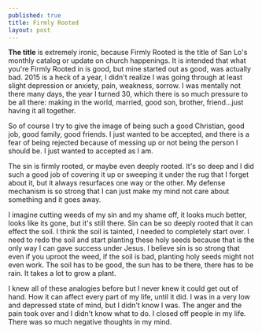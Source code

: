 ```yaml
---
published: true
title: Firmly Rooted
layout: post
---
```

<b>The title</b> is extremely ironic, because Firmly Rooted is the title of San Lo's monthly catalog or update on church happenings. It is intended that what you're Firmly Rooted in is good, but mine started out as good, was actually bad. 2015 is a heck of a year, I didn't realize I was going through at least slight depression or anxiety, pain, weakness, sorrow. I was mentally not there many days, the year I turned 30, which there is so much pressure to be all there: making in the world, married, good son, brother, friend...just having it all together. 
<p>
So of course I try to give the image of being such a good Christian, good job, good family, good friends. I just wanted to be accepted, and there is a fear of being rejected because of messing up or not being the person I should be. I just wanted to accepted as I am. 
<p>
The sin is firmly rooted, or maybe even deeply rooted. It's so deep and I did such a good job of covering it up or sweeping it under the rug that I forget about it, but it always resurfaces one way or the other. My defense mechanism is so strong that I can just make my mind not care about something and it goes away.
<p>
I imagine cutting weeds of my sin and my shame off, it looks much better, looks like its gone, but it's still there. Sin can be so deeply rooted that it can effect the soil. I think the soil is tainted, I needed to completely start over. I need to redo the soil and start planting these holy seeds because that is the only way I can gave success under Jesus. I believe sin is so strong that even if you uproot the weed, if the soil is bad, planting holy seeds might not even work. The soil has to be good, the sun has to be there, there has to be rain. It takes a lot to grow a plant. 
<p>
I knew all of these analogies before but I never knew it could get out of hand. How it can affect every part of my life, until it did. I was in a very low and depressed state of mind, but I didn't know I was. The anger and the pain took over and I didn't know what to do. I closed off people in my life. There was so much negative thoughts in my  mind.
